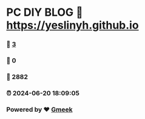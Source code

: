 # PC DIY BLOG :link: https://yeslinyh.github.io 
### :page_facing_up: [3](https://yeslinyh.github.io/tag.html) 
### :speech_balloon: 0 
### :hibiscus: 2882 
### :alarm_clock: 2024-06-20 18:09:05 
### Powered by :heart: [Gmeek](https://github.com/Meekdai/Gmeek)
